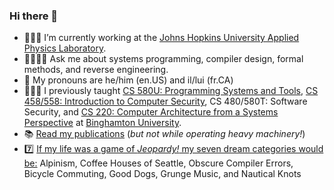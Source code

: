 ### Hi there 👋

- 👨🏻‍💻 I’m currently working at the [Johns Hopkins University Applied Physics Laboratory](https://github.com/jhuapl). 
- 🙋‍♂️🙋‍♀️ Ask me about systems programming, compiler design, formal methods, and reverse engineering.
- 💬 My pronouns are he/him (en.US) and il/lui (fr.CA)
- 👨🏻‍🏫 I previously taught [CS 580U: Programming Systems and Tools](https://github.com/bucs580u), [CS 458/558: Introduction to Computer Security](https://github.com/bucs558), CS 480/580T: Software Security, and [CS 220: Computer Architecture from a Systems Perspective](https://github.com/bucs220) at [Binghamton University](https://binghamton.edu/CS).
- 📚 [Read my publications](https://scholar.google.com/citations?user=GfQ-ozgAAAAJ) (_but not while operating heavy machinery!_)
- 7️⃣ [If my life was a game of _Jeopardy!_ my seven dream categories would be:](https://www.wired.com/1994/01/microserfs/) Alpinism, Coffee Houses of Seattle, Obscure Compiler Errors, Bicycle Commuting, Good Dogs, Grunge Music, and Nautical Knots

<!--
**colematt/colematt** is a ✨ _special_ ✨ repository because its `README.md` (this file) appears on your GitHub profile.

Here are some ideas to get you started:

- 🔭 I’m currently working on ...
- 🌱 I’m currently learning ...
- 👯 I’m looking to collaborate on ...
- 🤔 I’m looking for help with ...
- 💬 Ask me about ...
- 📫 How to reach me: ...
- 😄 Pronouns: ...
- ⚡ Fun fact: ...
-->
